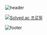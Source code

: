 ![header](https://capsule-render.vercel.app/api?type=waving&color=f7d04d&height=100&section=header&text=mango&fontSize=90)

[![Solved.ac
프로필](http://mazassumnida.wtf/api/v2/generate_badge?boj=mng051)](https://solved.ac/mng051)

![footer](https://capsule-render.vercel.app/api?type=waving&color=f7d04d&height=100&section=footer)



